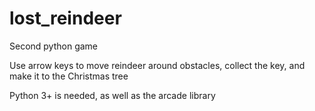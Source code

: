 # lost_reindeer
Second python game

Use arrow keys to move reindeer around obstacles, collect the key, and make it to the Christmas tree

Python 3+ is needed, as well as the arcade library
